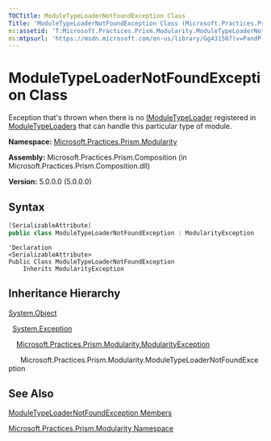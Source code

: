 ```yaml
---
TOCTitle: ModuleTypeLoaderNotFoundException Class
Title: 'ModuleTypeLoaderNotFoundException Class (Microsoft.Practices.Prism.Modularity)'
ms:assetid: 'T:Microsoft.Practices.Prism.Modularity.ModuleTypeLoaderNotFoundException'
ms:mtpsurl: 'https://msdn.microsoft.com/en-us/library/Gg431507(v=PandP.50)'
---
```



# ModuleTypeLoaderNotFoundException Class

Exception that's thrown when there is no [IModuleTypeLoader](https://msdn.microsoft.com/en-us/library/microsoft.practices.prism.modularity.imoduletypeloader(v=pandp.50)) registered in [ModuleTypeLoaders](https://msdn.microsoft.com/en-us/library/microsoft.practices.prism.modularity.modulemanager.moduletypeloaders(v=pandp.50)) that can handle this particular type of module.

**Namespace:** [Microsoft.Practices.Prism.Modularity](https://msdn.microsoft.com/en-us/library/microsoft.practices.prism.modularity(v=pandp.50))

**Assembly:** Microsoft.Practices.Prism.Composition (in Microsoft.Practices.Prism.Composition.dll)

**Version:** 5.0.0.0 (5.0.0.0)

## Syntax

```C#
[SerializableAttribute]
public class ModuleTypeLoaderNotFoundException : ModularityException
```

```VB
'Declaration
<SerializableAttribute>
Public Class ModuleTypeLoaderNotFoundException
	Inherits ModularityException
```

## Inheritance Hierarchy

[System.Object](http://msdn.microsoft.com/en-us/library/e5kfa45b)

  [System.Exception](http://msdn.microsoft.com/en-us/library/c18k6c59)

    [Microsoft.Practices.Prism.Modularity.ModularityException](https://msdn.microsoft.com/en-us/library/microsoft.practices.prism.modularity.modularityexception(v=pandp.50))

      Microsoft.Practices.Prism.Modularity.ModuleTypeLoaderNotFoundException

## See Also

[ModuleTypeLoaderNotFoundException Members](https://msdn.microsoft.com/en-us/library/microsoft.practices.prism.modularity.moduletypeloadernotfoundexception_members(v=pandp.50))

[Microsoft.Practices.Prism.Modularity Namespace](https://msdn.microsoft.com/en-us/library/microsoft.practices.prism.modularity(v=pandp.50))
